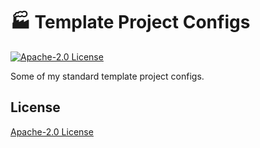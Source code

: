 # 🏭 Template Project Configs

[![Apache-2.0 License](https://img.shields.io/github/license/bluk/template-project-configs.svg)][license]

Some of my standard template project configs.

## License

[Apache-2.0 License][license]

[license]: https://github.com/bluk/template-project-configs/blob/master/LICENSE
